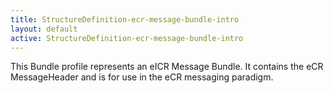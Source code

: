 ```yaml
---
title: StructureDefinition-ecr-message-bundle-intro
layout: default
active: StructureDefinition-ecr-message-bundle-intro
---
```


This Bundle profile represents an eICR Message Bundle. It contains the eCR MessageHeader and is for use in the eCR messaging paradigm.